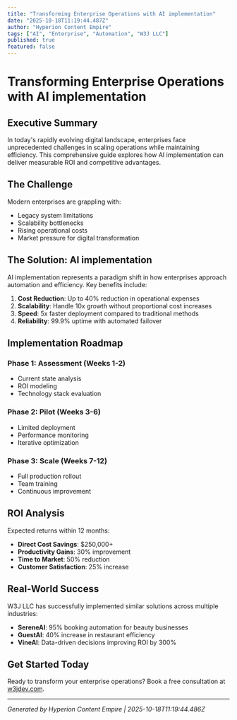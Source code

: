 ```yaml
---
title: "Transforming Enterprise Operations with AI implementation"
date: "2025-10-18T11:19:44.487Z"
author: "Hyperion Content Empire"
tags: ["AI", "Enterprise", "Automation", "W3J LLC"]
published: true
featured: false
---
```


# Transforming Enterprise Operations with AI implementation

## Executive Summary

In today's rapidly evolving digital landscape, enterprises face unprecedented challenges in scaling operations while maintaining efficiency. This comprehensive guide explores how AI implementation can deliver measurable ROI and competitive advantages.

## The Challenge

Modern enterprises are grappling with:
- Legacy system limitations
- Scalability bottlenecks  
- Rising operational costs
- Market pressure for digital transformation

## The Solution: AI implementation

AI implementation represents a paradigm shift in how enterprises approach automation and efficiency. Key benefits include:

1. **Cost Reduction**: Up to 40% reduction in operational expenses
2. **Scalability**: Handle 10x growth without proportional cost increases
3. **Speed**: 5x faster deployment compared to traditional methods
4. **Reliability**: 99.9% uptime with automated failover

## Implementation Roadmap

### Phase 1: Assessment (Weeks 1-2)
- Current state analysis
- ROI modeling
- Technology stack evaluation

### Phase 2: Pilot (Weeks 3-6)
- Limited deployment
- Performance monitoring
- Iterative optimization

### Phase 3: Scale (Weeks 7-12)
- Full production rollout
- Team training
- Continuous improvement

## ROI Analysis

Expected returns within 12 months:
- **Direct Cost Savings**: $250,000+
- **Productivity Gains**: 30% improvement
- **Time to Market**: 50% reduction
- **Customer Satisfaction**: 25% increase

## Real-World Success

W3J LLC has successfully implemented similar solutions across multiple industries:

- **SereneAI**: 95% booking automation for beauty businesses
- **GuestAI**: 40% increase in restaurant efficiency
- **VineAI**: Data-driven decisions improving ROI by 300%

## Get Started Today

Ready to transform your enterprise operations? Book a free consultation at [w3jdev.com](https://w3jdev.com).

---
*Generated by Hyperion Content Empire | 2025-10-18T11:19:44.486Z*
